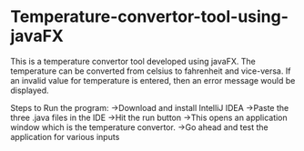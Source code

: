 # Temperature-convertor-tool-using-javaFX
This is a temperature convertor tool developed using javaFX. The temperature can be converted from celsius to fahrenheit and vice-versa. If an invalid value for temperature is entered, then an error message would be displayed.

Steps to Run the program:
->Download and install IntelliJ IDEA
->Paste the three .java files in the IDE
->Hit the run button
->This opens an application window which is the temperature convertor.
->Go ahead and test the application for various inputs
